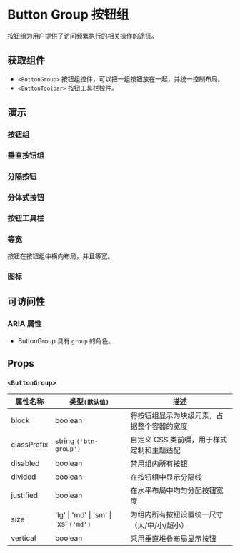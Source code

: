 # Button Group 按钮组

按钮组为用户提供了访问频繁执行的相关操作的途径。

## 获取组件

<!--{include:<import-guide>}-->

- `<ButtonGroup>` 按钮组控件，可以把一组按钮放在一起，并统一控制布局。
- `<ButtonToolbar>` 按钮工具栏控件。

## 演示

### 按钮组

<!--{include:`group.md`}-->

### 垂直按钮组

<!--{include:`vertical.md`}-->

### 分隔按钮

<!--{include:`divided.md`}-->

### 分体式按钮

<!--{include:`split-button.md`}-->

### 按钮工具栏

<!--{include:`toolbar.md`}-->

### 等宽

按钮在按钮组中横向布局，并且等宽。

<!--{include:`justified.md`}-->

### 图标

<!--{include:`icon-group.md`}-->

## 可访问性

### ARIA 属性

- ButtonGroup 具有 `group` 的角色。

## Props

### `<ButtonGroup>`

| 属性名称    | 类型`(默认值)`                        | 描述                                        |
| ----------- | ------------------------------------- | ------------------------------------------- |
| block       | boolean                               | 将按钮组显示为块级元素，占据整个容器的宽度  |
| classPrefix | string `('btn-group')`                | 自定义 CSS 类前缀，用于样式定制和主题适配   |
| disabled    | boolean                               | 禁用组内所有按钮                            |
| divided     | boolean                               | 在按钮组中显示分隔线                        |
| justified   | boolean                               | 在水平布局中均匀分配按钮宽度                |
| size        | 'lg' \| 'md' \| 'sm' \| 'xs' `('md')` | 为组内所有按钮设置统一尺寸（大/中/小/超小） |
| vertical    | boolean                               | 采用垂直堆叠布局显示按钮                    |
